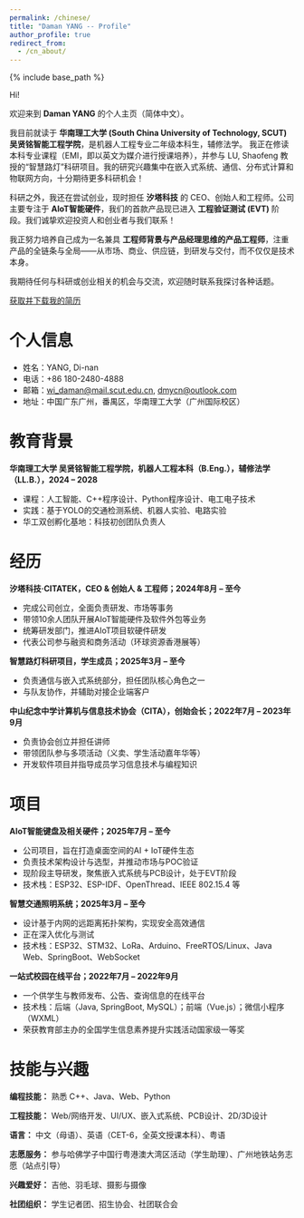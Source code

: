 ```yaml
---
permalink: /chinese/
title: "Daman YANG -- Profile"
author_profile: true
redirect_from: 
  - /cn_about/
---
```


{% include base_path %}

Hi!

欢迎来到 **Daman YANG** 的个人主页（简体中文）。

我目前就读于 **华南理工大学 (South China University of Technology, SCUT)** **吴贤铭智能工程学院**，是机器人工程专业二年级本科生，辅修法学。
我正在修读本科专业课程（EMI，即以英文为媒介进行授课培养），并参与 LU, Shaofeng 教授的“智慧路灯”科研项目。我的研究兴趣集中在嵌入式系统、通信、分布式计算和物联网方向，十分期待更多科研机会！

科研之外，我还在尝试创业，现时担任 **汐塔科技** 的 CEO、创始人和工程师。公司主要专注于 **AIoT智能硬件**，我们的首款产品现已进入 **工程验证测试 (EVT)** 阶段。我们诚挚欢迎投资人和创业者与我们联系！

我正努力培养自己成为一名兼具 **工程师背景与产品经理思维的产品工程师**，注重产品的全链条与全局——从市场、商业、供应链，到研发与交付，而不仅仅是技术本身。

我期待任何与科研或创业相关的机会与交流，欢迎随时联系我探讨各种话题。

[获取并下载我的简历](/files/Daman-YDN-CV-Oct_2_2025.pdf)

# 个人信息

* 姓名：YANG, Di-nan
* 电话：+86 180-2480-4888
* 邮箱：[wi_daman@mail.scut.edu.cn](mailto:wi_daman@mail.scut.edu.cn), [dmycn@outlook.com](mailto:dmycn@outlook.com)
* 地址：中国广东广州，番禺区，华南理工大学（广州国际校区）

# 教育背景

**华南理工大学 吴贤铭智能工程学院，机器人工程本科（B.Eng.），辅修法学（LL.B.），2024 – 2028**

* 课程：人工智能、C++程序设计、Python程序设计、电工电子技术
* 实践：基于YOLO的交通检测系统、机器人实验、电路实验
* 华工双创孵化基地：科技初创团队负责人

# 经历

**汐塔科技·CITATEK，CEO & 创始人 & 工程师；2024年8月 – 至今**

* 完成公司创立，全面负责研发、市场等事务
* 带领10余人团队开展AIoT智能硬件及软件外包等业务
* 统筹研发部门，推进AIoT项目软硬件研发
* 代表公司参与融资和商务活动（环球资源香港展等）

**智慧路灯科研项目，学生成员；2025年3月 – 至今**

* 负责通信与嵌入式系统部分，担任团队核心角色之一
* 与队友协作，并辅助对接企业端客户

**中山纪念中学计算机与信息技术协会（CITA），创始会长；2022年7月 – 2023年9月**

* 负责协会创立并担任讲师
* 带领团队参与多项活动（义卖、学生活动嘉年华等）
* 开发软件项目并指导成员学习信息技术与编程知识

# 项目

**AIoT智能键盘及相关硬件；2025年7月 – 至今**

* 公司项目，旨在打造桌面空间的AI + IoT硬件生态
* 负责技术架构设计与选型，并推动市场与POC验证
* 现阶段主导研发，聚焦嵌入式系统与PCB设计，处于EVT阶段
* 技术栈：ESP32、ESP-IDF、OpenThread、IEEE 802.15.4 等

**智慧交通照明系统；2025年3月 – 至今**

* 设计基于内网的远距离拓扑架构，实现安全高效通信
* 正在深入优化与测试
* 技术栈：ESP32、STM32、LoRa、Arduino、FreeRTOS/Linux、Java Web、SpringBoot、WebSocket

**一站式校园在线平台；2022年7月 – 2022年9月**

* 一个供学生与教师发布、公告、查询信息的在线平台
* 技术栈：后端（Java, SpringBoot, MySQL）；前端（Vue.js）；微信小程序（WXML）
* 荣获教育部主办的全国学生信息素养提升实践活动国家级一等奖

# 技能与兴趣

**编程技能：** 熟悉 C++、Java、Web、Python

**工程技能：** Web/网络开发、UI/UX、嵌入式系统、PCB设计、2D/3D设计

**语言：** 中文（母语）、英语（CET-6，全英文授课本科）、粤语

**志愿服务：** 参与哈佛学子中国行粤港澳大湾区活动（学生助理）、广州地铁站务志愿（站点引导）

**兴趣爱好：** 吉他、羽毛球、摄影与摄像

**社团组织：** 学生记者团、招生协会、社团联合会
